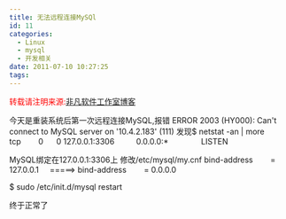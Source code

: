```yaml
---
title: 无法远程连接MySQl
id: 11
categories:
  - Linux
  - mysql
  - 开发相关
date: 2011-07-10 10:27:25
tags:
---
```


<span style="color: #ff0000;">转载请注明来源:</span>[非凡软件工作室博客](../ "非凡软件工作室博客")

今天是重装系统后第一次远程连接MySQL,报错
ERROR 2003 (HY000): Can't connect to MySQL server on '10.4.2.183' (111)
发现$ netstat -an | more
tcp        0      0 127.0.0.1:3306          0.0.0.0:*               LISTEN

MySQL绑定在127.0.0.1:3306上
修改/etc/mysql/my.cnf
bind-address        = 127.0.0.1     =====&gt; bind-address        = 0.0.0.0

$ sudo /etc/init.d/mysql restart

终于正常了

&nbsp;